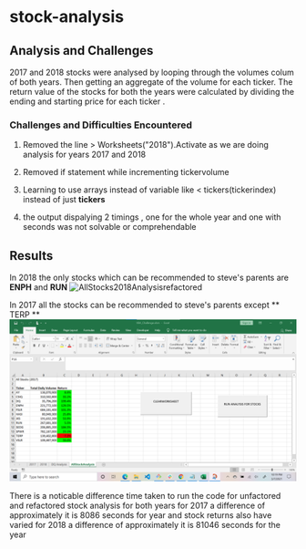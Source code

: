 # stock-analysis
## Analysis and Challenges
2017 and 2018 stocks were analysed by looping through the volumes colum of both years.
Then getting an aggregate of the volume for each ticker.
The return value of the stocks for both the years were calculated by dividing  the ending and 
starting price for each ticker . 
 


### Challenges and Difficulties Encountered
1. Removed the line  > Worksheets("2018").Activate as we are doing analysis for years 2017 and 2018

2. Removed  if statement while incrementing tickervolume
 
3. Learning to use arrays instead of variable like <  tickers(tickerindex) instead of just **tickers**

4. the output dispalying 2 timings , one for the whole year and one with seconds was not solvable
or comprehendable

## Results

In 2018 the only  stocks which can be recommended to steve's parents are **ENPH** and **RUN**
![AllStocks2018Analysisrefactored](Resources/AllStocks2018Analysisrefactored.PNG)


 
In 2017 all the stocks can be recommended to steve's parents except ** TERP **
![2017allstockanalysisrefactered](Resources/2017allstockanalysisrefactered.png)

There is a noticable difference time taken to run the code for unfactored and refactored stock analysis
for both years 
for 2017 a difference of approximately it is 8086 seconds  for year and stock returns also have varied
for 2018 a difference of approximately it is 81046 seconds for the year 




